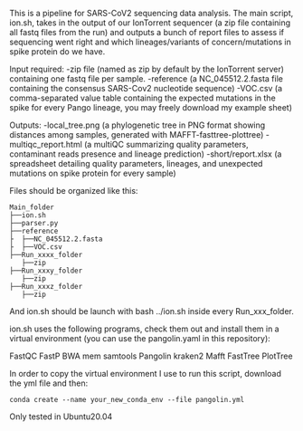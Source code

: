This is a pipeline for SARS-CoV2 sequencing data analysis.
The main script, ion.sh, takes in the output of our IonTorrent sequencer (a zip file containing all fastq files from the run)
and outputs a bunch of report files to assess if sequencing went right and which lineages/variants of concern/mutations in spike protein do we have.

Input required:
-zip file  (named as zip by default by the IonTorrent server) containing one fastq file per sample.
-reference (a NC_045512.2.fasta file containing the consensus SARS-Cov2 nucleotide sequence)
-VOC.csv   (a comma-separated value table containing the expected mutations in the spike for every Pango lineage, you may freely download my example sheet)

Outputs:
-local_tree.png      (a phylogenetic tree in PNG format showing distances among samples, generated with MAFFT-fasttree-plottree)
-multiqc_report.html (a multiQC summarizing quality parameters, contaminant reads presence and lineage prediction)
-short/report.xlsx   (a spreadsheet detailing quality parameters, lineages, and unexpected mutations on spike protein for every sample)

Files should be organized like this:
```
Main_folder
├──ion.sh
├──parser.py
├──reference
├  ├──NC_045512.2.fasta
├  ├──VOC.csv
├──Run_xxxx_folder
   ├──zip
├──Run_xxxy_folder
   ├──zip    
├──Run_xxxz_folder
   ├──zip   
 ```
And ion.sh should be launch with bash ../ion.sh inside every Run_xxx_folder.

ion.sh uses the following programs, check them out and install them in a virtual environment (you can use the pangolin.yaml in this repository):

FastQC
FastP
BWA mem
samtools
Pangolin
kraken2
Mafft
FastTree
PlotTree

In order to copy the virtual environment I use to run this script, download the yml file and then:
```
conda create --name your_new_conda_env --file pangolin.yml
```

Only tested in Ubuntu20.04
